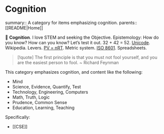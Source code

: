 # Cognition

summary:: A category for items emphasizing cognition.
parents:: [[README|Home]]

🦉 **Cognition**. I love STEM and seeking the Objective. Epistemology: How do you know? How can you know? Let’s test it out. 32 + 42 = 52. [Unicode](https://en.wikipedia.org/wiki/Unicode). Wikipedia. Levers. [PV = nRT](https://en.wikipedia.org/wiki/Ideal_gas_law). Metric system. [ISO 8601](https://en.wikipedia.org/wiki/ISO_8601). Spreadsheets.

> [!quote]
> The first principle is that you must not fool yourself, and you are the easiest person to fool.
> ~ Richard Feynman

This category emphasizes cognition, and content like the following:
- Mind
- Science, Evidence, Quantify, Test
- Technology, Engineering, Computers
- Math, Truth, Logic
- Prudence, Common Sense
- Education, Learning, Teaching

Specifically:
- [[CSE]]
